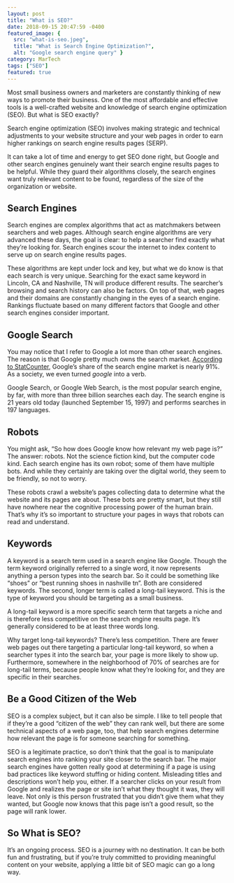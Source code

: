 ```yaml
---
layout: post
title: "What is SEO?"
date: 2018-09-15 20:47:59 -0400
featured_image: {
  src: "what-is-seo.jpeg",
  title: "What is Search Engine Optimization?",
  alt: "Google search engine query" }
category: MarTech
tags: ["SEO"]
featured: true
---
```


Most small business owners and marketers are constantly thinking of new ways to promote their business. One of the most affordable and effective tools is a well-crafted website and knowledge of search engine optimization (SEO). But what is SEO exactly?

Search engine optimization (SEO) involves making strategic and technical adjustments to your website structure and your web pages in order to earn higher rankings on search engine results pages (SERP).

It can take a lot of time and energy to get SEO done right, but Google and other search engines genuinely want their search engine results pages to be helpful. While they guard their algorithms closely, the search engines want truly relevant content to be found, regardless of the size of the organization or website.

## Search Engines

Search engines are complex algorithms that act as matchmakers between searchers and web pages. Although search engine algorithms are very advanced these days, the goal is clear: to help a searcher find exactly what they’re looking for. Search engines scour the internet to index content to serve up on search engine results pages.

These algorithms are kept under lock and key, but what we do know is that each search is very unique. Searching for the exact same keyword in Lincoln, CA and Nashville, TN will produce different results. The searcher’s browsing and search history can also be factors. On top of that, web pages and their domains are constantly changing in the eyes of a search engine. Rankings fluctuate based on many different factors that Google and other search engines consider important.

## Google Search

You may notice that I refer to Google a lot more than other search engines. The reason is that Google pretty much owns the search market. [According to StatCounter](http://gs.statcounter.com/search-engine-market-share), Google’s share of the search engine market is nearly 91%. As a society, we even turned *google* into a verb.

Google Search, or Google Web Search, is the most popular search engine, by far, with more than three billion searches each day. The search engine is 21 years old today (launched September 15, 1997) and performs searches in 197 languages.

## Robots

You might ask, “So how does Google know how relevant my web page is?” The answer: robots. Not the science fiction kind, but the computer code kind. Each search engine has its own robot; some of them have multiple bots. And while they certainly are taking over the digital world, they seem to be friendly, so not to worry.

These robots crawl a website’s pages collecting data to determine what the website and its pages are about. These bots are pretty smart, but they still have nowhere near the cognitive processing power of the human brain. That’s why it’s so important to structure your pages in ways that robots can read and understand.

## Keywords

A keyword is a search term used in a search engine like Google. Though the term keyword originally referred to a single word, it now represents anything a person types into the search bar. So it could be something like “shoes” or “best running shoes in nashville tn”. Both are considered keywords. The second, longer term is called a long-tail keyword. This is the type of keyword you should be targeting as a small business.

A long-tail keyword is a more specific search term that targets a niche and is therefore less competitive on the search engine results page. It’s generally considered to be at least three words long.

Why target long-tail keywords? There’s less competition. There are fewer web pages out there targeting a particular long-tail keyword, so when a searcher types it into the search bar, your page is more likely to show up. Furthermore, somewhere in the neighborhood of 70% of searches are for long-tail terms, because people know what they’re looking for, and they are specific in their searches.

## Be a Good Citizen of the Web

SEO is a complex subject, but it can also be simple. I like to tell people that if they’re a good “citizen of the web” they can rank well, but there are some technical aspects of a web page, too, that help search engines determine how relevant the page is for someone searching for something.

SEO is a legitimate practice, so don’t think that the goal is to manipulate search engines into ranking your site closer to the search bar. The major search engines have gotten really good at determining if a page is using bad practices like keyword stuffing or hiding content. Misleading titles and descriptions won’t help you, either. If a searcher clicks on your result from Google and realizes the page or site isn’t what they thought it was, they will leave. Not only is this person frustrated that you didn’t give them what they wanted, but Google now knows that this page isn’t a good result, so the page will rank lower.

## So What is SEO?

It’s an ongoing process. SEO is a journey with no destination. It can be both fun and frustrating, but if you’re truly committed to providing meaningful content on your website, applying a little bit of SEO magic can go a long way.